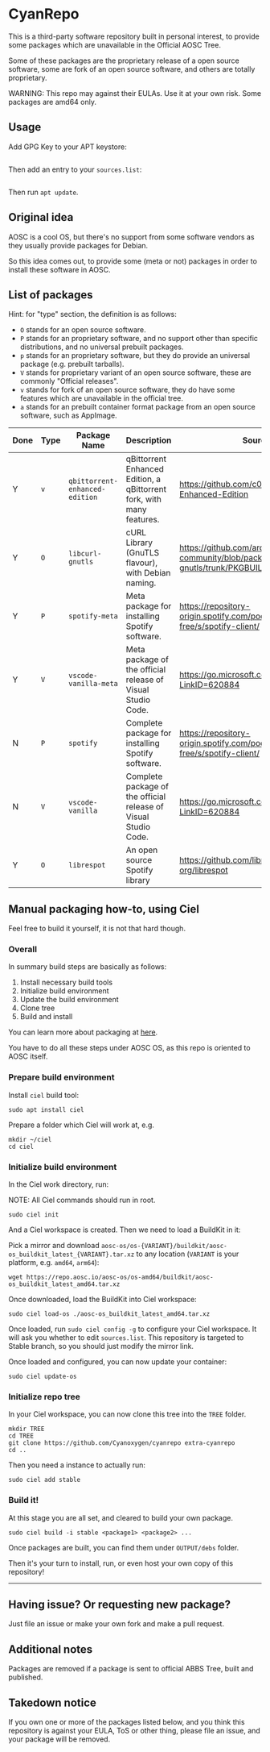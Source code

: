 # CyanRepo

This is a third-party software repository built in personal interest, to provide some packages which are unavailable in the Official AOSC Tree.

Some of these packages are the proprietary release of a open source software, <!-- like Visual Studio Code --> some are fork of an open source software, and others are totally proprietary.

WARNING: This repo may against their EULAs. Use it at your own risk. Some packages are amd64 only.

## Usage

Add GPG Key to your APT keystore:

```

```

Then add an entry to your `sources.list`:

```

```

Then run `apt update`.

## Original idea

AOSC is a cool OS, but there's no support from some software vendors as they usually provide packages for Debian. 

So this idea comes out, to provide some (meta or not) packages in order to install these software in AOSC.


## List of packages

Hint: for "type" section, the definition is as follows:

- `O` stands for an open source software.
- `P` stands for an proprietary software, and no support other than specific distributions, and no universal prebuilt packages.
- `p` stands for an proprietary software, but they do provide an universal package (e.g. prebuilt tarballs).
- `V` stands for proprietary variant of an open source software, these are commonly "Official releases".
- `v` stands for fork of an open source software, they do have some features which are unavailable in the official tree.
- `a` stands for an prebuilt container format package from an open source software, such as AppImage.

| Done | Type | Package Name                   | Description                                                           | Source                                                                                      | Install path        | Available in |
| ---- | ---- | ------------------------------ | --------------------------------------------------------------------- | ------------------------------------------------------------------------------------------- | ------------------- | ------------ |
| Y    | `v`  | `qbittorrent-enhanced-edition` | qBittorrent Enhanced Edition, a qBittorrent fork, with many features. | https://github.com/c0re100/qBittorrent-Enhanced-Edition                                     | As is               | amd64, arm64 |
| Y    | `O`  | `libcurl-gnutls`               | cURL Library (GnuTLS flavour), with Debian naming.                    | https://github.com/archlinux/svntogit-community/blob/packages/libcurl-gnutls/trunk/PKGBUILD | As is               | amd64 only   |
| Y    | `P`  | `spotify-meta`                      | Meta package for installing Spotify software.                         | https://repository-origin.spotify.com/pool/non-free/s/spotify-client/                       | `/usr/lib/spotify/` | amd64 only   |
| Y    | `V`  | `vscode-vanilla-meta`               | Meta package of the official release of Visual Studio Code.       | https://go.microsoft.com/fwlink/?LinkID=620884                                              | `/usr/lib/vscode/`  | amd64, arm64 |
| N    | `P`  | `spotify`                      | Complete package for installing Spotify software.                         | https://repository-origin.spotify.com/pool/non-free/s/spotify-client/                       | `/usr/lib/spotify/` | amd64 only   |
| N    | `V`  | `vscode-vanilla`               | Complete package of the official release of Visual Studio Code.       | https://go.microsoft.com/fwlink/?LinkID=620884                                              | `/usr/lib/vscode/`  | amd64, arm64 |
| Y    | `O`  | `librespot`                    | An open source Spotify library                                        | https://github.com/librespot-org/librespot                                                  | As is               | amd64, arm64 |

<!--
| NEVER | `O` | `windowsnt-kernel` | Windows NT Kernel (5.1) | Unknown source | `file://C:/Windows/System32/` | amd64, i486 |
Just joking.
-->

## Manual packaging how-to, using Ciel

Feel free to build it yourself, it is not that hard though.

### Overall 

In summary build steps are basically as follows:

1. Install necessary build tools
2. Initialize build environment
3. Update the build environment
4. Clone tree
5. Build and install

You can learn more about packaging at [here](https://wiki.aosc.io/developer/packaging/basics/).

You have to do all these steps under AOSC OS, as this repo is oriented to AOSC itself. 

### Prepare build environment

Install `ciel` build tool:

```shell
sudo apt install ciel
```

Prepare a folder which Ciel will work at, e.g.

```shell
mkdir ~/ciel
cd ciel
```

### Initialize build environment

In the Ciel work directory, run:

NOTE: All Ciel commands should run in root.

```
sudo ciel init
```

And a Ciel workspace is created. Then we need to load a BuildKit in it:

Pick a mirror and download `aosc-os/os-{VARIANT}/buildkit/aosc-os_buildkit_latest_{VARIANT}.tar.xz` to any location (`VARIANT` is your platform, e.g. `amd64`, `arm64`):

```
wget https://repo.aosc.io/aosc-os/os-amd64/buildkit/aosc-os_buildkit_latest_amd64.tar.xz
```

Once downloaded, load the BuildKit into Ciel workspace:

```
sudo ciel load-os ./aosc-os_buildkit_latest_amd64.tar.xz
```

Once loaded, run `sudo ciel config -g` to configure your Ciel workspace. It will ask you whether to edit `sources.list`. This repository is targeted to Stable branch, so you should just modify the mirror link.

Once loaded and configured, you can now update your container:

```
sudo ciel update-os
```

### Initialize repo tree

In your Ciel workspace, you can now clone this tree into the `TREE` folder.

```
mkdir TREE
cd TREE
git clone https://github.com/Cyanoxygen/cyanrepo extra-cyanrepo
cd ..
```

Then you need a instance to actually run:

```
sudo ciel add stable
```

### Build it!

At this stage you are all set, and cleared to build your own package.

```
sudo ciel build -i stable <package1> <package2> ...
```

Once packages are built, you can find them under `OUTPUT/debs` folder.

Then it's your turn to install, run, or even host your own copy of this repository!

-----

## Having issue? Or requesting new package?

Just file an issue or make your own fork and make a pull request.

## Additional notes

Packages are removed if a package is sent to official ABBS Tree, built and published.

## Takedown notice

If you own one or more of the packages listed below, and you think this repository is against your EULA, ToS or other thing, please file an issue, and your package will be removed.


